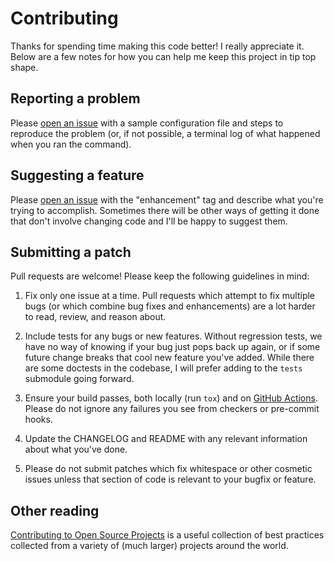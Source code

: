 # Contributing

Thanks for spending time making this code better! I really appreciate it.
Below are a few notes for how you can help me keep this project in tip top shape.

## Reporting a problem

Please [open an issue](https://github.com/mesozoic/gmail-yaml-filters/issues/new)
with a sample configuration file and steps to reproduce the problem (or, if not
possible, a terminal log of what happened when you ran the command).

## Suggesting a feature

Please [open an issue](https://github.com/mesozoic/gmail-yaml-filters/issues/new)
with the "enhancement" tag and describe what you're trying to accomplish. Sometimes
there will be other ways of getting it done that don't involve changing code and I'll
be happy to suggest them.

## Submitting a patch

Pull requests are welcome! Please keep the following guidelines in mind:

1. Fix only one issue at a time. Pull requests which attempt to fix multiple bugs
   (or which combine bug fixes and enhancements) are a lot harder to read, review,
   and reason about.

2. Include tests for any bugs or new features. Without regression tests, we have
   no way of knowing if your bug just pops back up again, or if some future change
   breaks that cool new feature you've added. While there are some doctests in
   the codebase, I will prefer adding to the `tests` submodule going forward.

3. Ensure your build passes, both locally (run `tox`) and on
   [GitHub Actions](https://github.com/mesozoic/gmail-yaml-filters/actions/workflows/tests.yml).
   Please do not ignore any failures you see from checkers or pre-commit hooks.

4. Update the CHANGELOG and README with any relevant information about what you've done.

5. Please do not submit patches which fix whitespace or other cosmetic issues unless that
   section of code is relevant to your bugfix or feature.

## Other reading

[Contributing to Open Source Projects](contribution-guide.org) is a useful collection
of best practices collected from a variety of (much larger) projects around the world.
